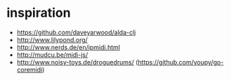 # inspiration

- https://github.com/daveyarwood/alda-clj
- http://www.lilypond.org/
- http://www.nerds.de/en/ipmidi.html
- http://mudcu.be/midi-js/
- http://www.noisy-toys.de/droguedrums/ (https://github.com/youpy/go-coremidi)